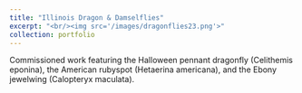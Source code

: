 ```yaml
---
title: "Illinois Dragon & Damselflies"
excerpt: "<br/><img src='/images/dragonflies23.png'>"
collection: portfolio
---
```


Commissioned work featuring the Halloween pennant dragonfly (Celithemis eponina), the American rubyspot (Hetaerina americana), and the Ebony jewelwing (Calopteryx maculata). 
